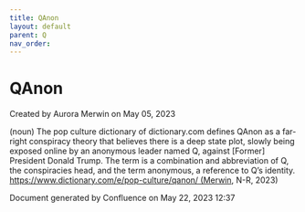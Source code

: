 ```yaml
---
title: QAnon
layout: default
parent: Q
nav_order:
---
```


# QAnon

Created by  Aurora Merwin on May 05, 2023

(noun) The pop culture dictionary of dictionary.com defines QAnon as a far-right conspiracy theory that believes there is a deep state plot, slowly being exposed online by an anonymous leader named Q, against [Former] President Donald Trump. The term is a combination and abbreviation of Q, the conspiracies head, and the term anonymous, a reference to Q’s identity. https://www.dictionary.com/e/pop-culture/qanon/ (Merwin, N-R, 2023)

Document generated by Confluence on May 22, 2023 12:37


